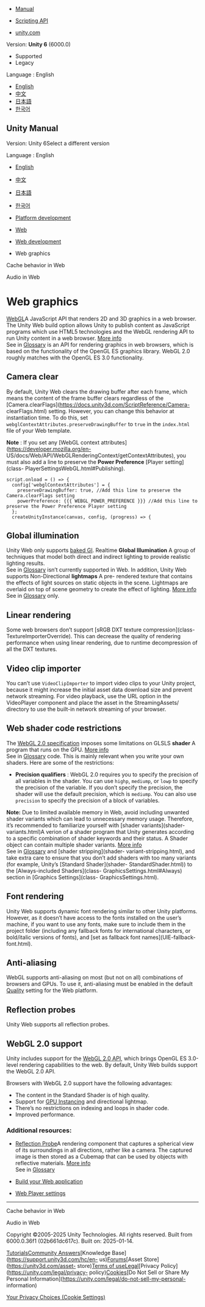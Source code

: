 [](https://docs.unity3d.com)

  * [Manual](../Manual/index.html)
  * [Scripting API](../ScriptReference/index.html)

  * [unity.com](https://unity.com/)

Version: **Unity 6** (6000.0)

  * Supported
  * Legacy

Language : English

  * [English](/Manual/webgl-graphics.html)
  * [中文](/cn/current/Manual/webgl-graphics.html)
  * [日本語](/ja/current/Manual/webgl-graphics.html)
  * [한국어](/kr/current/Manual/webgl-graphics.html)

[](https://docs.unity3d.com)

## Unity Manual

Version: Unity 6Select a different version

Language : English

  * [English](/Manual/webgl-graphics.html)
  * [中文](/cn/current/Manual/webgl-graphics.html)
  * [日本語](/ja/current/Manual/webgl-graphics.html)
  * [한국어](/kr/current/Manual/webgl-graphics.html)

  * [Platform development ](PlatformSpecific.html)
  * [Web](webgl.html)
  * [Web development](webgl-develop.html)
  * Web graphics

[](webgl-caching.html)

Cache behavior in Web

[](webgl-audio.html)

Audio in Web

# Web graphics

[WebGL](https://www.khronos.org/webgl/)A JavaScript API that renders 2D and 3D
graphics in a web browser. The Unity Web build option allows Unity to publish
content as JavaScript programs which use HTML5 technologies and the WebGL
rendering API to run Unity content in a web browser. [More info](webgl.html)  
See in [Glossary](Glossary.html#WebGL) is an API for rendering graphics in web
browsers, which is based on the functionality of the OpenGL ES graphics
library. WebGL 2.0 roughly matches with the OpenGL ES 3.0 functionality.

## Camera clear

By default, Unity Web clears the drawing buffer after each frame, which means
the content of the frame buffer clears regardless of the
[Camera.clearFlags](https://docs.unity3d.com/ScriptReference/Camera-
clearFlags.html) setting. However, you can change this behavior at
instantiation time. To do this, set
`webglContextAttributes.preserveDrawingBuffer` to `true` in the `index.html`
file of your Web template.

**Note** : If you set any [WebGL context
attributes](https://developer.mozilla.org/en-
US/docs/Web/API/WebGLRenderingContext/getContextAttributes), you must also add
a line to preserve the **Power Preference** [Player setting](class-
PlayerSettingsWebGL.html#Publishing).

    
    
    script.onload = () => {
      config['webglContextAttributes'] = {
        preserveDrawingBuffer: true, //Add this line to preserve the Camera.clearFlags setting
        powerPreference: {{{ WEBGL_POWER_PREFERENCE }}} //Add this line to preserve the Power Preference Player setting
      };
      createUnityInstance(canvas, config, (progress) => {
    
    

## Global illumination

Unity Web only supports [baked GI](LightingInUnity.html#globalIllumination).
Realtime **Global Illumination** A group of techniques that model both direct
and indirect lighting to provide realistic lighting results.  
See in [Glossary](Glossary.html#globalillumination) isn’t currently supported
in Web. In addition, Unity Web supports Non-Directional **lightmaps** A pre-
rendered texture that contains the effects of light sources on static objects
in the scene. Lightmaps are overlaid on top of scene geometry to create the
effect of lighting. [More info](Lightmapping.html)  
See in [Glossary](Glossary.html#Lightmap) only.

## Linear rendering

Some web browsers don’t support [sRGB DXT texture compression](class-
TextureImporterOverride). This can decrease the quality of rendering
performance when using linear rendering, due to runtime decompression of all
the DXT textures.

## Video clip importer

You can’t use `VideoClipImporter` to import video clips to your Unity project,
because it might increase the initial asset data download size and prevent
network streaming. For video playback, use the URL option in the VideoPlayer
component and place the asset in the StreamingAssets/ directory to use the
built-in network streaming of your browser.

## Web shader code restrictions

The [WebGL 2.0
specification](https://www.khronos.org/registry/webgl/specs/2.0/) imposes some
limitations on GLSLS **shader** A program that runs on the GPU. [More
info](Shaders.html)  
See in [Glossary](Glossary.html#Shader) code. This is mainly relevant when you
write your own shaders. Here are some of the restrictions:

  * **Precision qualifiers** : WebGL 2.0 requires you to specify the precision of all variables in the shader. You can use `highp`, `mediump`, or `lowp` to specify the precision of the variable. If you don’t specify the precision, the shader will use the default precision, which is `mediump`. You can also use `precision` to specify the precision of a block of variables.

**Note:** Due to limited available memory in Web, avoid including unwanted
shader variants which can lead to unnecessary memory usage. Therefore, it’s
recommended to familiarize yourself with [shader variants](shader-
variants.html)A verion of a shader program that Unity generates according to a
specific combination of shader keywords and their status. A Shader object can
contain multiple shader variants. [More info](shader-variants.html)  
See in [Glossary](Glossary.html#Shadervariant) and [shader stripping](shader-
variant-stripping.html), and take extra care to ensure that you don’t add
shaders with too many variants (for example, Unity’s [Standard Shader](shader-
StandardShader.html)) to the [Always-included Shaders](class-
GraphicsSettings.html#Always) section in [Graphics Settings](class-
GraphicsSettings.html).

## Font rendering

Unity Web supports dynamic font rendering similar to other Unity platforms.
However, as it doesn’t have access to the fonts installed on the user’s
machine, if you want to use any fonts, make sure to include them in the
project folder (including any fallback fonts for international characters, or
bold/italic versions of fonts), and [set as fallback font names](UIE-fallback-
font.html).

## Anti-aliasing

WebGL supports anti-aliasing on most (but not on all) combinations of browsers
and GPUs. To use it, anti-aliasing must be enabled in the default
[Quality](class-QualitySettings.html) setting for the Web platform.

## Reflection probes

Unity Web supports all reflection probes.

## WebGL 2.0 support

Unity includes support for the [WebGL 2.0
API](https://www.khronos.org/registry/webgl/specs/latest/2.0/), which brings
OpenGL ES 3.0-level rendering capabilities to the web. By default, Unity Web
builds support the WebGL 2.0 API.

Browsers with WebGL 2.0 support have the following advantages:

  * The content in the Standard Shader is of high quality.
  * Support for [GPU Instancing](GPUInstancing.html) and directional lightmap.
  * There’s no restrictions on indexing and loops in shader code.
  * Improved performance.

### Additional resources:

  * [Reflection Probe](class-ReflectionProbe.html)A rendering component that captures a spherical view of its surroundings in all directions, rather like a camera. The captured image is then stored as a Cubemap that can be used by objects with reflective materials. [More info](class-ReflectionProbe.html)  
See in [Glossary](Glossary.html#ReflectionProbe)

  * [Build your Web application](webgl-building.html)
  * [Web Player settings](class-PlayerSettingsWebGL.html)

* * *

[](webgl-caching.html)

Cache behavior in Web

[](webgl-audio.html)

Audio in Web

Copyright ©2005-2025 Unity Technologies. All rights reserved. Built from
6000.0.36f1 (02b661dc617c). Built on: 2025-01-14.

[Tutorials](https://learn.unity.com/)[Community
Answers](https://answers.unity3d.com)[Knowledge
Base](https://support.unity3d.com/hc/en-
us)[Forums](https://forum.unity3d.com)[Asset Store](https://unity3d.com/asset-
store)[Terms of
use](https://docs.unity3d.com/Manual/TermsOfUse.html)[Legal](https://unity.com/legal)[Privacy
Policy](https://unity.com/legal/privacy-
policy)[Cookies](https://unity.com/legal/cookie-policy)[Do Not Sell or Share
My Personal Information](https://unity.com/legal/do-not-sell-my-personal-
information)

[Your Privacy Choices (Cookie Settings)](javascript:void\(0\);)

